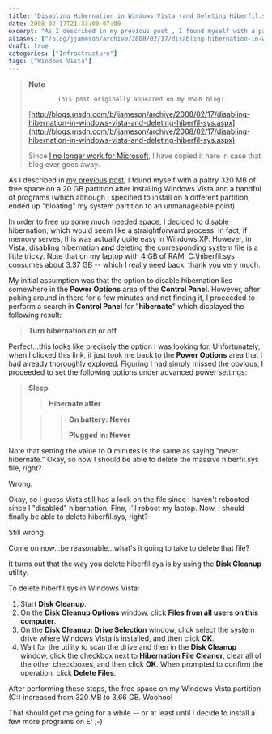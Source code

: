 ```yaml
---
title: "Disabling Hibernation in Windows Vista (and Deleting Hiberfil.sys)"
date: 2008-02-17T21:33:00-07:00
excerpt: "As I described in my previous post , I found myself with a paltry 320 MB of free space on a 20 GB partition after installing Windows Vista and a handful of programs (which although I specified to install on a different partition, ended up \"bloating\" my..."
aliases: ["/blog/jjameson/archive/2008/02/17/disabling-hibernation-in-windows-vista-and-deleting-hiberfil-sys.aspx"]
draft: true
categories: ["Infrastructure"]
tags: ["Windows Vista"]
---
```


> **Note**
>
>             This post originally appeared on my MSDN blog:
>
> [http://blogs.msdn.com/b/jjameson/archive/2008/02/17/disabling-hibernation-in-windows-vista-and-deleting-hiberfil-sys.aspx](http://blogs.msdn.com/b/jjameson/archive/2008/02/17/disabling-hibernation-in-windows-vista-and-deleting-hiberfil-sys.aspx)
>
> Since [I no longer work for Microsoft](/blog/jjameson/2011/09/02/last-day-with-microsoft), I have copied it here in case that blog                 ever goes away.

As I described in [my previous post](/blog/jjameson/2008/02/17/an-update-on-disk-space-usage-by-windows-vista), I found myself with a paltry 320 MB of free space on a         20 GB partition after installing Windows Vista and a handful of programs (which         although I specified to install on a different partition, ended up "bloating" my         system partition to an unmanageable point).

In order to free up some much needed space, I decided to disable hibernation, which         would seem like a straightforward process. In fact, if memory serves, this was actually         quite easy in Windows XP. However, in Vista, disabling hibernation **and**         deleting the corresponding system file is a little tricky. Note that on my laptop         with 4 GB of RAM, C:\hiberfil.sys consumes about 3.37 GB -- which I really need         back, thank you very much.

My initial assumption was that the option to disable hibernation lies somewhere         in the **Power Options** area of the **Control Panel**.         However, after poking around in there for a few minutes and not finding it, I proceeded         to perform a search in **Control Panel** for "**hibernate**"         which displayed the following result:

> **Turn hibernation on or off**

Perfect...this looks like precisely the option I was looking for. Unfortunately,         when I clicked this link, it just took me back to the **Power Options**         area that I had already thoroughly explored. Figuring I had simply missed the obvious,         I proceeded to set the following options under advanced power settings:

> **Sleep**
>
> > **Hibernate after**
>
> > > **On battery: Never**
> > > 
> > > **Plugged in: Never**

Note that setting the value to **0** minutes is the same as saying         "never hibernate." Okay, so now I should be able to delete the massive hiberfil.sys         file, right?

Wrong.

Okay, so I guess Vista still has a lock on the file since I haven't rebooted since         I "disabled" hibernation. Fine, I'll reboot my laptop. Now, I should finally be         able to delete hiberfil.sys, right?

Still wrong.

Come on now...be reasonable...what's it going to take to delete that file?

It turns out that the way you delete hiberfil.sys is by using the **Disk Cleanup** utility.

To delete hiberfil.sys in Windows Vista:

1. Start **Disk Cleanup**.
2. On the **Disk Cleanup Options** window, click **Files from all users
   on this computer**.
3. On the **Disk Cleanup: Drive Selection** window, click select the system
   drive where Windows Vista is installed, and then click **OK**.
4. Wait for the utility to scan the drive and then in the **Disk Cleanup**
   window, click the checkbox next to **Hibernation File Cleaner**, clear
   all of the other checkboxes, and then click **OK**. When prompted to
   confirm the operation, click **Delete Files**.

After performing these steps, the free space on my Windows Vista partition (C:)         increased from 320 MB to 3.66 GB. Woohoo!

That should get me going for a while -- or at least until I decide to install a         few more programs on E: ;-)

